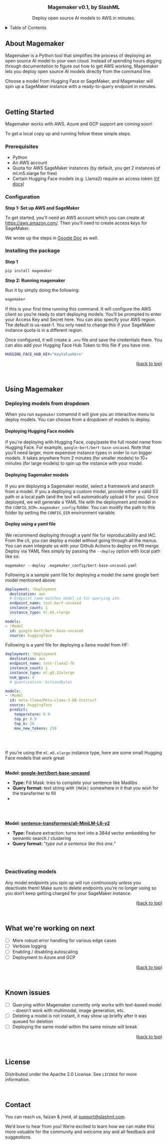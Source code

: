 
<a name="readme-top"></a>

<!-- PROJECT LOGO -->
<br />
<div align="center">
  <h3 align="center">Magemaker v0.1, by SlashML</h3>

  <p align="center">
    Deploy open source AI models to AWS in minutes.
    <br />
  </p>
</div>



<!-- TABLE OF CONTENTS -->
<details>
  <summary>Table of Contents</summary>
  <ol>
    <li>
      <a href="#about-model-manager">About Magemaker</a>
    </li>
    <li>
      <a href="#getting-started">Getting Started</a>
      <ul>
        <li><a href="#prerequisites">Prerequisites</a></li>
        <li><a href="#installation">Installation</a></li>
      </ul>
    </li>
    <li><a href="#using-model-manager">Using Magemaker</a></li>
    <li><a href="#what-were-working-on-next">What we're working on next</a></li>
    <li><a href="#known-issues">Known issues</a></li>
    <li><a href="#contributing">Contributing</a></li>
    <li><a href="#license">License</a></li>
    <li><a href="#contact">Contact</a></li>
  </ol>
</details>

<!-- ABOUT THE PROJECT -->
## About Magemaker
Magemaker is a Python tool that simplifies the process of deploying an open source AI model to your own cloud. Instead of spending hours digging through documentation to figure out how to get AWS working, Magemaker lets you deploy open source AI models directly from the command line.

Choose a model from Hugging Face or SageMaker, and Magemaker will spin up a SageMaker instance with a ready-to-query endpoint in minutes.

<!-- GETTING STARTED -->
<br>

## Getting Started

Magemaker works with AWS. Azure and GCP support are coming soon!

To get a local copy up and running follow these simple steps.

### Prerequisites

* Python
* An AWS account
* Quota for AWS SageMaker instances (by default, you get 2 instances of ml.m5.xlarge for free)
* Certain Hugging Face models (e.g. Llama2) require an access token ([hf docs](https://huggingface.co/docs/hub/en/models-gated#access-gated-models-as-a-user))

### Configuration

**Step 1: Set up AWS and SageMaker**

To get started, you’ll need an AWS account which you can create at https://aws.amazon.com/. Then you’ll need to create access keys for SageMaker.

We wrote up the steps in [Google Doc](https://docs.google.com/document/d/1NvA6uZmppsYzaOdkcgNTRl7Nb4LbpP9Koc4H_t5xNSg/edit?tab=t.0#heading=h.farbxuv3zrzm) as well. 



### Installing the package

**Step 1**

```sh
pip install magemaker
```

**Step 2: Running magemaker**

Run it by simply doing the following:

```sh
magemaker
```

If this is your first time running this command. It will configure the AWS client so you’re ready to start deploying models. You’ll be prompted to enter your Access Key and Secret here. You can also specify your AWS region. The default is us-east-1. You only need to change this if your SageMaker instance quota is in a different region.

Once configured, it will create a `.env` file and save the credentials there. You can also add your Hugging Face Hub Token to this file if you have one. 

```sh
HUGGING_FACE_HUB_KEY="KeyValueHere"
```

<p align="right">(<a href="#readme-top">back to top</a>)</p>



<!-- USAGE -->
<br>

## Using Magemaker

### Deploying models from dropdown

When you run `magemaker` comamnd it will give you an interactive menu to deploy models. You can choose from a dropdown of models to deploy.

#### Deploying Hugging Face models
If you're deploying with Hugging Face, copy/paste the full model name from Hugging Face. For example, `google-bert/bert-base-uncased`. Note that you’ll need larger, more expensive instance types in order to run bigger models. It takes anywhere from 2 minutes (for smaller models) to 10+ minutes (for large models) to spin up the instance with your model. 

#### Deploying Sagemaker models
If you are deploying a Sagemaker model, select a framework and search from a model. If you a deploying a custom model, provide either a valid S3 path or a local path (and the tool will automatically upload it for you). Once deployed, we will generate a YAML file with the deployment and model in the `CONFIG_DIR=.magemaker_config` folder. You can modify the path to this folder by setting the `CONFIG_DIR` environment variable. 

#### Deploy using a yaml file
We recommend deploying through a yaml file for reproducability and IAC. From the cli, you can deploy a model without going through all the menus. You can even integrate us with your Github Actions to deploy on PR merge. Deploy via YAML files simply by passing the `--deploy` option with local path like so:

```
magemaker --deploy .magemaker_config/bert-base-uncased.yaml
```

Following is a sample yaml file for deploying a model the same google bert model mentioned above:

```yaml
deployment: !Deployment
  destination: aws
  # Endpoint name matches model_id for querying atm.
  endpoint_name: test-bert-uncased
  instance_count: 1
  instance_type: ml.m5.xlarge

models:
- !Model
  id: google-bert/bert-base-uncased
  source: huggingface
```

Following is a yaml file for deploying a llama model from HF:
```yaml
deployment: !Deployment
  destination: aws
  endpoint_name: test-llama2-7b
  instance_count: 1
  instance_type: ml.g5.12xlarge
  num_gpus: 4
  # quantization: bitsandbytes

models:
- !Model
  id: meta-llama/Meta-Llama-3-8B-Instruct
  source: huggingface
  predict:
    temperature: 0.9
    top_p: 0.9
    top_k: 20
    max_new_tokens: 250
```


<br>
<br>

If you’re using the `ml.m5.xlarge` instance type, here are some small Hugging Face models that work great:
<br>
<br>

**Model: [google-bert/bert-base-uncased](https://huggingface.co/google-bert/bert-base-uncased)**

- **Type:** Fill Mask: tries to complete your sentence like Madlibs
- **Query format:** text string with `[MASK]` somewhere in it that you wish for the transformer to fill
- 
<br>
<br>

**Model: [sentence-transformers/all-MiniLM-L6-v2](https://huggingface.co/sentence-transformers/all-MiniLM-L6-v2)**

- **Type:** Feature extraction: turns text into a 384d vector embedding for semantic search / clustering
- **Query format:** "*type out a sentence like this one.*"

<br>
<br>


### Deactivating models

Any model endpoints you spin up will run continuously unless you deactivate them! Make sure to delete endpoints you’re no longer using so you don’t keep getting charged for your SageMaker instance.


<p align="right">(<a href="#readme-top">back to top</a>)</p>


<!-- ROADMAP -->
<br>

## What we're working on next
- [ ]  More robust error handling for various edge cases
- [ ]  Verbose logging
- [ ]  Enabling / disabling autoscaling
- [ ]  Deployment to Azure and GCP

<p align="right">(<a href="#readme-top">back to top</a>)</p>


<!-- ISSUES -->
<br>

## Known issues
- [ ]  Querying within Magemaker currently only works with text-based model - doesn’t work with multimodal, image generation, etc.
- [ ]  Deleting a model is not instant, it may show up briefly after it was queued for deletion
- [ ]  Deploying the same model within the same minute will break

<p align="right">(<a href="#readme-top">back to top</a>)</p>


<!-- LICENSE -->
<br>

## License

Distributed under the Apache 2.0 License. See `LICENSE` for more information.

<!-- CONTACT -->
<br>

## Contact

You can reach us, faizan & jneid, at [support@slashml.com](mailto:support@slashml.com). 

We’d love to hear from you! We’re excited to learn how we can make this more valuable for the community and welcome any and all feedback and suggestions.
